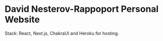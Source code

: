 # David Nesterov-Rappoport Personal Website

Stack: React, Next.js, ChakraUI and Heroku for hosting.
